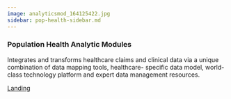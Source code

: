 ```yaml
---
image: analyticsmod_164125422.jpg
sidebar: pop-health-sidebar.md
---
```


### Population Health Analytic Modules

Integrates and transforms healthcare claims and clinical data via a unique combination of data mapping tools, healthcare- specific data model, world-class technology platform and expert data management resources.


[Landing]

[Landing]: http://50.62.110.126/populationhealthanalytics
